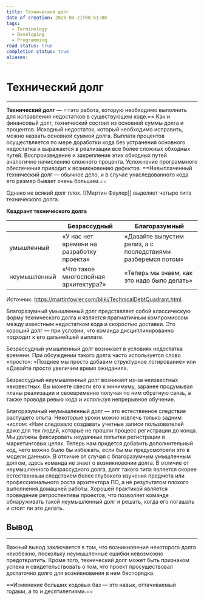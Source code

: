 ```yaml
---
title: Технический долг
date of creation: 2025-04-21T00:51:00
tags:
  - Terminology
  - Developing
  - Programming
read status: true
completion status: true
aliases:
---
```

# Технический долг
---

**Технический долг** — ==это работа, которую необходимо выполнить для исправления недостатков в существующем коде.== Как и финансовый долг, технический состоит из основной суммы долга и процентов. Исходный недостаток, который необходимо исправить, можно назвать основной суммой долга. Выплата процентов осуществляется по мере доработки кода без устранения основного недостатка и выражается в реализации все более сложных обходных путей. Воспроизведение и закрепление этих обходных путей аналогично начислению сложного процента. Усложнение программного обеспечения приводит к возникновению дефектов. ==Невыплаченный технический долг — обычное дело, и в случае унаследованного кода его размер бывает очень большим.==

Однако не всякий долг плох. [[Мартин Фаулер]] выделяет четыре типа технического долга.

**Квадрант технического долга**

|              | Безрассудный                                 | Благоразумный                                                |
| ------------ | -------------------------------------------- | ------------------------------------------------------------ |
| умышленный   | «У нас нет времени на разработку<br>проекта» | «Давайте выпустим релиз, а с последствиями разберемся потом» |
| неумышленный | «Что такое многослойная архитектура?»        | «Теперь мы знаем, как это надо было делать»                  |
Источник: https://martinfowler.com/bliki/TechnicalDebtQuadrant.html.

Благоразумный умышленный долг представляет собой классическую форму технического долга и является прагматичным компромиссом между известным недостатком кода и скоростью доставки. Это хороший долг — при условии, что команда дисциплинированно подходит к его дальнейшей выплате.

Безрассудный умышленный долг возникает в условиях недостатка времени. При обсуждении такого долга часто используется слово «просто»: «Позднее мы просто добавим структурное логирование» или «Давайте просто увеличим время ожидания».

Безрассудный неумышленный долг возникает из-за неизвестных неизвестных. Вы можете свести его к минимуму, заранее продумывая планы реализации и своевременно получая по ним обратную связь, а также проводя ревью кода и используя непрерывное обучение.

Благоразумный неумышленный долг — это естественное следствие растущего опыта. Некоторые уроки можно извлечь только задним числом: «Нам следовало создавать учетные записи пользователей даже для тех людей, которые не прошли процесс регистрации до конца. Мы должны фиксировать неудачные попытки регистрации в маркетинговых целях. Теперь нам придется добавить дополнительный код, чего можно было бы избежать, если бы мы предусмотрели это в модели данных». В отличие от случая с благоразумным умышленным долгом, здесь команда не знает о возникновении долга. В отличие от неумышленного безрассудного долга, долг такого типа является скорее естественным следствием более глубокого изучения предмета или профессионального роста архитектора ПО, а не результатом плохого выполнения домашней работы. Хорошей практикой является проведение ретроспективы проектов, что позволяет команде обнаруживать такой неумышленный долг и решать, когда его погашать и стоит ли это делать.


## Вывод
---

Важный вывод заключается в том, что возникновение некоторого долга неизбежно, поскольку неумышленные ошибки невозможно предотвратить. Кроме того, технический долг может быть признаком успеха и свидетельствовать о том, что проект просуществовал достаточно долго для возникновения в нем беспорядка.

==Изменение больших кодовых баз — это навык, оттачиваемый годами, а то и десятилетиями.==